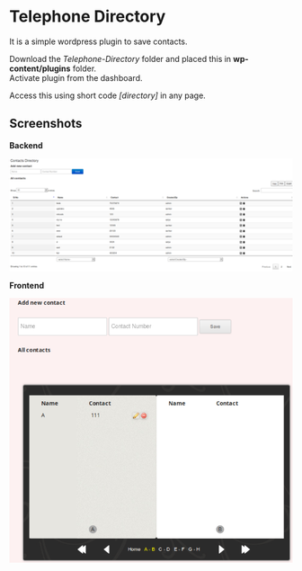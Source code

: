 <h1>Telephone Directory</h1>


It is a simple wordpress plugin to save contacts.

Download the <i>Telephone-Directory</i> folder and placed this in <b>wp-content/plugins</b> folder.<br>
Activate plugin from the dashboard.

Access this using short code <i>[directory]</i> in any page.


<h2>Screenshots</h2>

<b>Backend</b>

![Backend](https://github.com/sankar-nyros/wordpress_plugin_directory/blob/master/Telephone-Directory/assets/images/Directort_backend.png "Optional title")


<b>Frontend</b>

![Frontend](https://github.com/sankar-nyros/wordpress_plugin_directory/blob/master/Telephone-Directory/assets/images/Directory-front.png "Optional title")
